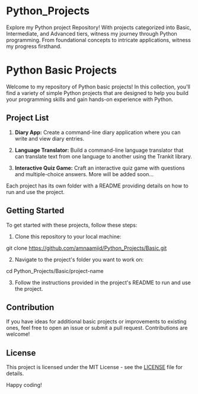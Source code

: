# Python_Projects
Explore my Python project Repository! With projects categorized into Basic, Intermediate,
and Advanced tiers, witness my journey through Python programming. From foundational concepts
to intricate applications, witness my progress firsthand.

# Python Basic Projects

Welcome to my repository of Python basic projects! In this collection, you'll find a variety of simple Python projects that are designed to help you build your programming skills and gain hands-on experience with Python.

## Project List

1. **Diary App:** Create a command-line diary application where you can write and view diary entries.

2. **Language Translator:** Build a command-line language translator that can translate text from one language to another using the Trankit library.

3. **Interactive Quiz Game:** Craft an interactive quiz game with questions and multiple-choice answers.
More will be added soon...

Each project has its own folder with a README providing details on how to run and use the project.

## Getting Started

To get started with these projects, follow these steps:

1. Clone this repository to your local machine:

git clone https://github.com/amnaamjid/Python_Projects/Basic.git

2. Navigate to the project's folder you want to work on:

cd Python_Projects/Basic/project-name

3. Follow the instructions provided in the project's README to run and use the project.

## Contribution

If you have ideas for additional basic projects or improvements to existing ones, feel free to open an issue or submit a pull request. Contributions are welcome!

## License

This project is licensed under the MIT License - see the [LICENSE](LICENSE) file for details.

Happy coding!





